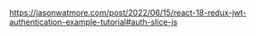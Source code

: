 https://jasonwatmore.com/post/2022/06/15/react-18-redux-jwt-authentication-example-tutorial#auth-slice-js